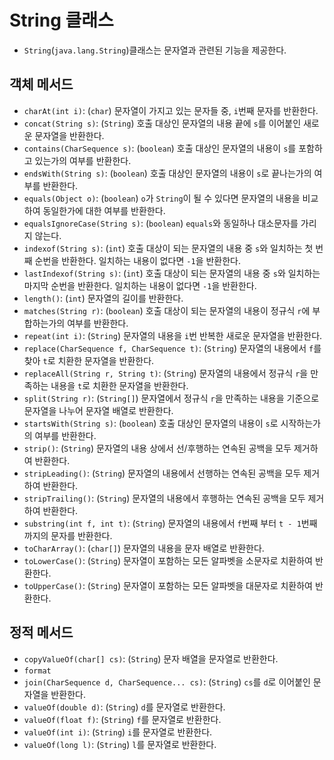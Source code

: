 # String 클래스
- `String`(`java.lang.String`)클래스는 문자열과 관련된 기능을 제공한다.
## 객체 메서드
- `charAt(int i)`: (`char`) 문자열이 가지고 있는 문자들 중, `i`번째 문자를 반환한다.
- `concat(String s)`: (`String`) 호출 대상인 문자열의 내용 끝에 `s`를 이어붙인 새로운 문자열을 반환한다.
- `contains(CharSequence s)`: (`boolean`) 호출 대상인 문자열의 내용이 `s`를 포함하고 있는가의 여부를 반환한다.
- `endsWith(String s)`: (`boolean`) 호출 대상인 문자열의 내용이 `s`로 끝나는가의 여부를 반환한다.
- `equals(Object o)`: (`boolean`) `o`가 `String`이 될 수 있다면 문자열의 내용을 비교하여 동일한가에 대한 여부를 반환한다.
- `equalsIgnoreCase(String s)`: (`boolean`) `equals`와 동일하나 대소문자를 가리지 않는다.
- `indexof(String s)`: (`int`) 호출 대상이 되는 문자열의 내용 중 `s`와 일치하는 첫 번째 순번을 반환한다. 일치하는 내용이 없다면 `-1`을 반환한다.
- `lastIndexof(String s)`: (`int`) 호출 대상이 되는 문자열의 내용 중 `s`와 일치하는 마지막 순번을 반환한다. 일치하는 내용이 없다면 `-1`을 반환한다.
- `length()`: (`int`) 문자열의 길이를 반환한다.
- `matches(String r)`: (`boolean`) 호출 대상이 되는 문자열의 내용이 정규식 `r`에 부합하는가의 여부를 반환한다.
- `repeat(int i)`: (`String`) 문자열의 내용을 `i`번 반복한 새로운 문자열을 반환한다.
- `replace(CharSequence f, CharSequence t)`: (`String`) 문자열의 내용에서 `f`를 찾아 `t`로 치환한 문자열을 반환한다. 
- `replaceAll(String r, String t)`: (`String`) 문자열의 내용에서 정규식 `r`을 만족하는 내용을 `t`로 치환한 문자열을 반환한다.
- `split(String r)`: (`String[]`) 문자열에서 정규식 `r`을 만족하는 내용을 기준으로 문자열을 나누어 문자열 배열로 반환한다.
- `startsWith(String s)`: (`boolean`) 호출 대상인 문자열의 내용이 `s`로 시작하는가의 여부를 반환한다.
- `strip()`: (`String`) 문자열의 내용 상에서 선/후행하는 연속된 공백을 모두 제거하여 반환한다.
- `stripLeading()`: (`String`) 문자열의 내용에서 선행하는 연속된 공백을 모두 제거하여 반환한다.
- `stripTrailing()`: (`String`) 문자열의 내용에서 후행하는 연속된 공백을 모두 제거하여 반환한다.
- `substring(int f, int t)`: (`String`) 문자열의 내용에서 `f`번째 부터 `t - 1`번째 까지의 문자를 반환한다.
- `toCharArray()`: (`char[]`) 문자열의 내용을 문자 배열로 반환한다.
- `toLowerCase()`: (`String`) 문자열이 포함하는 모든 알파벳을 소문자로 치환하여 반환한다.
- `toUpperCase()`: (`String`) 문자열이 포함하는 모든 알파벳을 대문자로 치환하여 반환한다.
## 정적 메서드
- `copyValueOf(char[] cs)`: (`String`) 문자 배열을 문자열로 반환한다.
- `format`
- `join(CharSequence d, CharSequence... cs)`: (`String`) `cs`를 `d`로 이어붙인 문자열을 반환한다.
- `valueOf(double d)`: (`String`) `d`를 문자열로 반환한다.
- `valueOf(float f)`: (`String`) `f`를 문자열로 반환한다.
- `valueOf(int i)`: (`String`) `i`를 문자열로 반환한다.
- `valueOf(long l)`: (`String`) `l`를 문자열로 반환한다.
